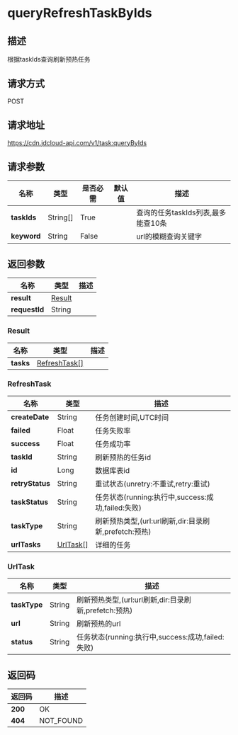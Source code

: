 # queryRefreshTaskByIds


## 描述
根据taskIds查询刷新预热任务

## 请求方式
POST

## 请求地址
https://cdn.jdcloud-api.com/v1/task:queryByIds


## 请求参数
|名称|类型|是否必需|默认值|描述|
|---|---|---|---|---|
|**taskIds**|String[]|True| |查询的任务taskIds列表,最多能查10条|
|**keyword**|String|False| |url的模糊查询关键字|


## 返回参数
|名称|类型|描述|
|---|---|---|
|**result**|[Result](queryrefreshtaskbyids#result)| |
|**requestId**|String| |

### <div id="result">Result</div>
|名称|类型|描述|
|---|---|---|
|**tasks**|[RefreshTask[]](queryrefreshtaskbyids#refreshtask)| |
### <div id="refreshtask">RefreshTask</div>
|名称|类型|描述|
|---|---|---|
|**createDate**|String|任务创建时间,UTC时间|
|**failed**|Float|任务失败率|
|**success**|Float|任务成功率|
|**taskId**|String|刷新预热的任务id|
|**id**|Long|数据库表id|
|**retryStatus**|String|重试状态(unretry:不重试,retry:重试)|
|**taskStatus**|String|任务状态(running:执行中,success:成功,failed:失败)|
|**taskType**|String|刷新预热类型,(url:url刷新,dir:目录刷新,prefetch:预热)|
|**urlTasks**|[UrlTask[]](queryrefreshtaskbyids#urltask)|详细的任务|
### <div id="urltask">UrlTask</div>
|名称|类型|描述|
|---|---|---|
|**taskType**|String|刷新预热类型,(url:url刷新,dir:目录刷新,prefetch:预热)|
|**url**|String|刷新预热的url|
|**status**|String|任务状态(running:执行中,success:成功,failed:失败)|

## 返回码
|返回码|描述|
|---|---|
|**200**|OK|
|**404**|NOT_FOUND|
